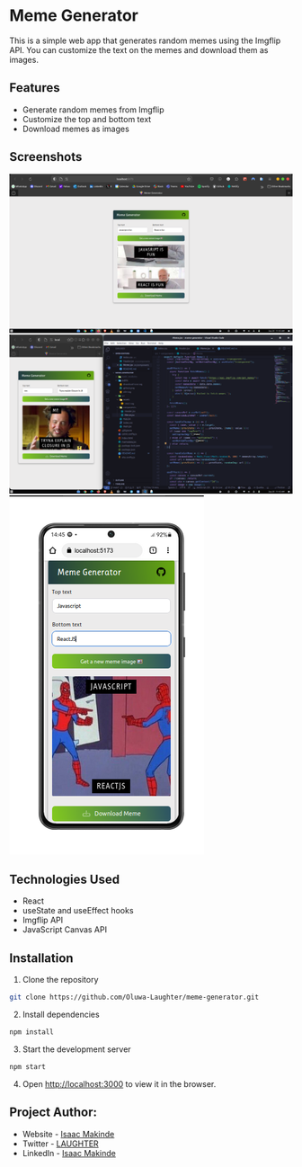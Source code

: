 # Meme Generator

This is a simple web app that generates random memes using the Imgflip API. You can customize the text on the memes and download them as images.

## Features

- Generate random memes from Imgflip
- Customize the top and bottom text
- Download memes as images

## Screenshots

![](screenshots/screenshot1.png)
![](screenshots/screenshot2.png)
![](screenshots/screenshot3.png)

## Technologies Used

- React
- useState and useEffect hooks
- Imgflip API
- JavaScript Canvas API

## Installation

1. Clone the repository

```bash
git clone https://github.com/Oluwa-Laughter/meme-generator.git
```

2. Install dependencies

```bash
npm install
```

3. Start the development server

```bash
npm start
```

4. Open [http://localhost:3000](http://localhost:3000) to view it in the browser.

## Project Author:

- Website - [Isaac Makinde](https://github.com/Oluwa-Laughter)
- Twitter - [LAUGHTER](https://www.x.com/isaacmakinde_)
- LinkedIn - [Isaac Makinde](https://www.linkedin.com/in/isaacmakinde)
